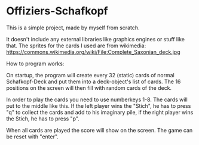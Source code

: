 # Offiziers-Schafkopf
This is a simple project, made by myself from scratch.

It doesn't include any external libraries like graphics engines or stuff like that.
The sprites for the cards I used are from wikimedia: https://commons.wikimedia.org/wiki/File:Complete_Saxonian_deck.jpg

How to program works:

On startup, the program will create every 32 (static) cards of normal Schafkopf-Deck and put them into a deck-object's list of cards.
The 16 positions on the screen will then fill with random cards of the deck.

In order to play the cards you need to use numberkeys 1-8. The cards will put to the middle like this.
If the left player wins the "Stich", he has to press "q" to collect the cards and add to his imaginary pile, if the right player wins the Stich, he has to press "p".

When all cards are played the score will show on the screen.
The game can be reset with "enter".
